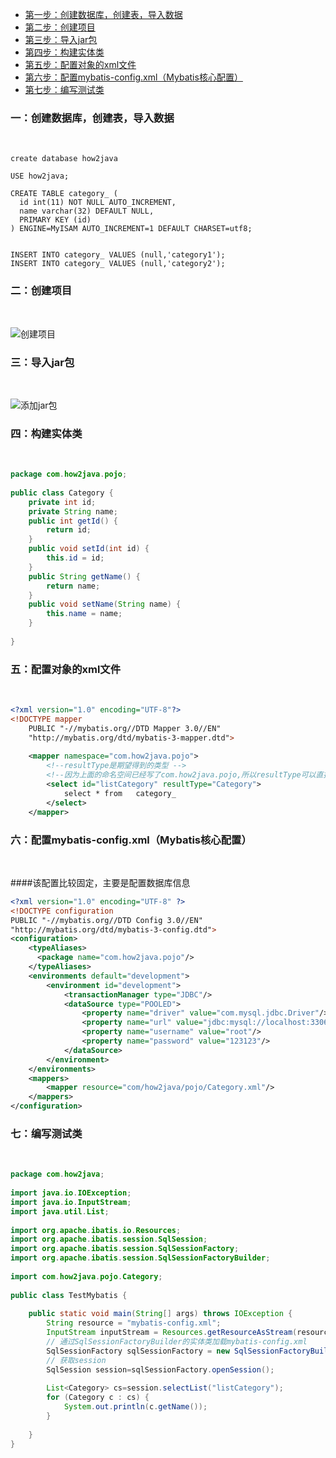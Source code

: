 
* [第一步：创建数据库，创建表，导入数据](#1)<br>
* [第二步：创建项目](#2)<br>
* [第三步：导入jar包](#3)<br>
* [第四步：构建实体类](#4)<br>
* [第五步：配置对象的xml文件](#5)<br>
* [第六步：配置mybatis-config.xml（Mybatis核心配置）](#6)<br>
* [第七步：编写测试类](#7)<br>



<h3 id="1">一：创建数据库，创建表，导入数据</h3><br>

```mysql
create database how2java

USE how2java;
 
CREATE TABLE category_ (
  id int(11) NOT NULL AUTO_INCREMENT,
  name varchar(32) DEFAULT NULL,
  PRIMARY KEY (id)
) ENGINE=MyISAM AUTO_INCREMENT=1 DEFAULT CHARSET=utf8;


INSERT INTO category_ VALUES (null,'category1');
INSERT INTO category_ VALUES (null,'category2');
```

<h3 id="2">二：创建项目</h3><br>

![创建项目](https://stepimagewm.how2j.cn/4199.png)

<h3 id="3">三：导入jar包</h3><br>

![添加jar包](https://stepimagewm.how2j.cn/4200.png)

<h3 id="4">四：构建实体类</h3><br>

```java
package com.how2java.pojo;
 
public class Category {
    private int id;
    private String name;
    public int getId() {
        return id;
    }
    public void setId(int id) {
        this.id = id;
    }
    public String getName() {
        return name;
    }
    public void setName(String name) {
        this.name = name;
    }
     
}
```
<h3 id="5">五：配置对象的xml文件</h3><br>

```xml
<?xml version="1.0" encoding="UTF-8"?>
<!DOCTYPE mapper
    PUBLIC "-//mybatis.org//DTD Mapper 3.0//EN"
    "http://mybatis.org/dtd/mybatis-3-mapper.dtd">
 
    <mapper namespace="com.how2java.pojo">
        <!--resultType是期望得到的类型 -->
        <!--因为上面的命名空间已经写了com.how2java.pojo,所以resultType可以直接写作Category(而不是com.how2java.pojo.Category)-->
        <select id="listCategory" resultType="Category">
            select * from   category_     
        </select>
    </mapper>
```

<h3 id="6">六：配置mybatis-config.xml（Mybatis核心配置）</h3><br>

####该配置比较固定，主要是配置数据库信息
```xml
<?xml version="1.0" encoding="UTF-8" ?>
<!DOCTYPE configuration
PUBLIC "-//mybatis.org//DTD Config 3.0//EN"
"http://mybatis.org/dtd/mybatis-3-config.dtd">
<configuration>
    <typeAliases>
      <package name="com.how2java.pojo"/>
    </typeAliases>
    <environments default="development">
        <environment id="development">
            <transactionManager type="JDBC"/>
            <dataSource type="POOLED">
                <property name="driver" value="com.mysql.jdbc.Driver"/>
                <property name="url" value="jdbc:mysql://localhost:3306/how2java?characterEncoding=UTF-8"/>
                <property name="username" value="root"/>
                <property name="password" value="123123"/>
            </dataSource>
        </environment>
    </environments>
    <mappers>
        <mapper resource="com/how2java/pojo/Category.xml"/>
    </mappers>
</configuration>
```
<h3 id="7">七：编写测试类</h3><br>

```java
package com.how2java;
 
import java.io.IOException;
import java.io.InputStream;
import java.util.List;
 
import org.apache.ibatis.io.Resources;
import org.apache.ibatis.session.SqlSession;
import org.apache.ibatis.session.SqlSessionFactory;
import org.apache.ibatis.session.SqlSessionFactoryBuilder;
 
import com.how2java.pojo.Category;
 
public class TestMybatis {
 
    public static void main(String[] args) throws IOException {
        String resource = "mybatis-config.xml";
        InputStream inputStream = Resources.getResourceAsStream(resource);
        // 通过SqlSessionFactoryBuilder的实体类加载mybatis-config.xml
        SqlSessionFactory sqlSessionFactory = new SqlSessionFactoryBuilder().build(inputStream);
        // 获取session
        SqlSession session=sqlSessionFactory.openSession();
         
        List<Category> cs=session.selectList("listCategory");
        for (Category c : cs) {
            System.out.println(c.getName());
        }
         
    }
}
```

